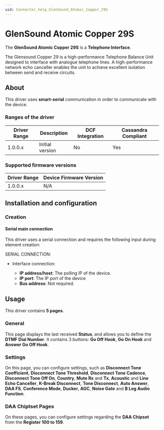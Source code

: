 ```yaml
---
uid: Connector_help_GlenSound_Atomic_Copper_29S
---
```


# GlenSound Atomic Copper 29S

The **GlenSound Atomic Copper 29S** is a **Telephone Interface**.

The Glensound Copper 29 is a high-performance Telephone Balance Unit designed to interface with analogue telephone lines. A high-performance network echo canceller enables the unit to achieve excellent isolation between send and receive circuits.

## About

This driver uses **smart-serial** communication in order to communicate with the device.

### Ranges of the driver

| **Driver Range** | **Description** | **DCF Integration** | **Cassandra Compliant** |
|------------------|-----------------|---------------------|-------------------------|
| 1.0.0.x          | Initial version | No                  | Yes                     |

### Supported firmware versions

| **Driver Range** | **Device Firmware Version** |
|------------------|-----------------------------|
| 1.0.0.x          | N/A                         |

## Installation and configuration

### Creation

#### Serial main connection

This driver uses a serial connection and requires the following input during element creation:

SERIAL CONNECTION:

- Interface connection:

  - **IP address/host**: The polling IP of the device.
  - **IP port**: The IP port of the device
  - **Bus address**: Not required.

## Usage

This driver contains **5 pages**.

### General

This page displays the last received **Status**, and allows you to define the **DTMF Dial Number**. It contains 3 buttons: **Go Off Hook**, **Go On Hook** and **Answer Go Off Hook**.

### Settings

On this page, you can configure settings, such as **Disconnect Tone Coefficient**, **Disconnect Tone Threshold**, **Disconnect Tone Cadence**, **Disconnect Tone Off On**, **Country**, **Mute Rx** and **Tx**, **Acoustic** and **Line Echo Canceller**, **K-Break Disconnect**, **Tone Disconnect**, **Auto Answer**, **DAA FS**, **Conference Mode**, **Ducker**, **AGC**, **Noise Gate** and **B Leg Audio Function**.

### DAA Chiptset Pages

On these pages, you can configure settings regarding the **DAA Chipset** from the **Register 100 to 159**.
